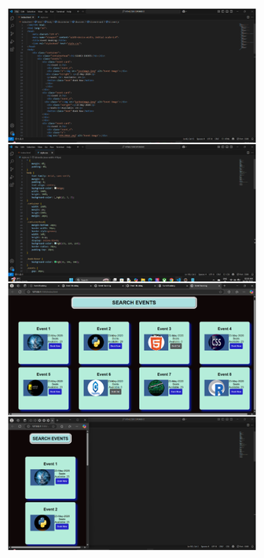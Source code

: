 ![image alt](https://github.com/banupriya1719/HTMLCSSRESPONSIVE/blob/main/Screenshot%202025-04-08%20022641.png?raw=true)
![image alt](https://github.com/banupriya1719/HTMLCSSRESPONSIVE/blob/main/Screenshot%202025-04-08%20022658.png?raw=true)
![image alt](https://github.com/banupriya1719/HTMLCSSRESPONSIVE/blob/main/Screenshot%202025-04-08%20022713.png?raw=true)
![image alt](https://github.com/banupriya1719/HTMLCSSRESPONSIVE/blob/main/Screenshot%202025-04-08%20022735.png?raw=true)
